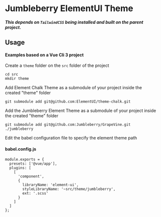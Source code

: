 # Jumbleberry ElementUI Theme

##### This depends on `TailwindCSS` being installed and built on the parent project.

## Usage
#### Examples based on a Vue Cli 3 project
Create a `theme` folder on the `src` folder of the project

```
cd src
mkdir theme
```

Add Element Chalk Theme as a submodule of your project inside the created "theme" folder
```
git submodule add git@github.com:ElementUI/theme-chalk.git
```

Add the Jumbleberry Element Theme as a submodule of your project inside the created "theme" folder

```
git submodule add git@github.com:Jumbleberry/GrapeVine.git ./jumbleberry
```

Edit the babel configuration file to specify the element theme path

#### babel.config.js
```
module.exports = {
  presets: ['@vue/app'],
  plugins: [
    [
      'component',
      {
        libraryName: 'element-ui',
        styleLibraryName: '~src/theme/jumbleberry',
        ext: '.scss'
      }
    ]
  ]
};
```
